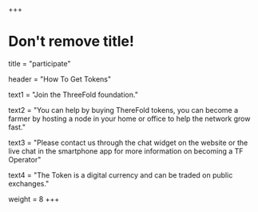 +++
# Don't remove title!

title = "participate"

header = "How To Get Tokens"

text1 = "Join the ThreeFold foundation."

text2 = "You can help by buying ThereFold tokens, you can become a farmer by hosting a node in your home or office to help the network grow fast."

text3 = "Please contact us through the chat widget on the website or the live chat in the smartphone app for more information on becoming a TF Operator"

text4 = "The Token is a digital currency and can be traded on public exchanges."

weight = 8
+++
